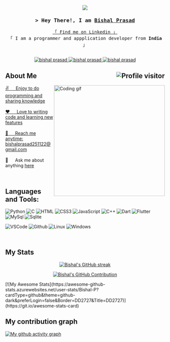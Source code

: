 <p align="center">
  <a href="https://github.com/bishal-p"><img src="https://readme-typing-svg.herokuapp.com/?lines=Self%20Taught%20Programmer;Always%20learning%20new%20things&center=true&width=380&height=45"></a>
</p>
<!-- Intro  -->
<h3 align="center">
        <samp>&gt; Hey There!, I am
                <b><a target="_blank" href="https://bishalprasad05.netlify.app">Bishal Prasad</a></b>
        </samp>
</h3>

<p align="center"> 
  <samp>
    <a href="https://linkedin.com/in/bishalprasad05">「 Find me on Linkedin 」</a>
    <br>
    「 I am a programmer and appplication developer from <b>India</b> 」
    <br>
    <br>
  </samp>
</p>
<p align="center">
 <a href="https://linkedin.com/in/bishalprasad05" target="_blank">
  <img src="https://img.shields.io/badge/LinkedIn-0077B5?style=for-the-badge&logo=linkedin&logoColor=white" alt="bishal prasad"/>
 </a>
 <a href="https://instagram.com/bishalprasad05" target="_blank">
  <img src="https://img.shields.io/badge/Instagram-fe4164?style=for-the-badge&logo=instagram&logoColor=white" alt="bishal prasad" />
 </a> 
 <a href="https://www.hackerrank.com/bishalprasad2511" target="_blank">
  <img src="https://img.shields.io/badge/-Hackerrank-2EC866?style=for-the-badge&logo=HackerRank&logoColor=white" alt="bishal prasad"  />
  </a> 
</p>

<!-- About Section -->
## About Me <a href="https://komarev.com/ghpvc/?username=bishal-p"><img align="right" src="https://komarev.com/ghpvc/?username=bishal-p&label=Visitors&color=0e75b6&style=flat" alt="Profile visitor" />
 
<p>
 <img align="right" width="350" src="https://github.com/Bishal-P/Bishal-P/assets/120594033/a566f575-0bb2-410b-bc60-f8d7eb5a0d81" alt="Coding gif" />

 ✌️ &emsp; Enjoy to do programming and sharing knowledge <br/>  <br>
 ❤️ &emsp; Love to writing code and learning new features<br/>  <br>
 📧 &emsp; Reach me anytime: bishalprasad251122@gmail.com<br/>  <br>
 💬 &emsp; Ask me about anything [here](https://github.com/bishal-p/bishal-p/issues)

</p>

<br>


## Languages and Tools:

![Python](https://img.shields.io/badge/Python-FFD43B?style=for-the-badge&logo=python&logoColor=blue)
![C](	https://img.shields.io/badge/C-00599C?style=for-the-badge&logo=c&logoColor=white)
![HTML](https://img.shields.io/badge/HTML5-E34F26?style=for-the-badge&logo=html5&logoColor=white)
![CSS3](https://img.shields.io/badge/CSS3-1572B6?style=for-the-badge&logo=css3&logoColor=white)
![JavaScript](https://img.shields.io/badge/JavaScript-323330?style=for-the-badge&logo=javascript&logoColor=F7DF1E)
![C++](https://img.shields.io/badge/C%2B%2B-00599C?style=for-the-badge&logo=c%2B%2B&logoColor=white)
![Dart](https://img.shields.io/badge/Dart-0175C2?style=for-the-badge&logo=dart&logoColor=white)
![Flutter](https://img.shields.io/badge/Flutter-02569B?style=for-the-badge&logo=flutter&logoColor=white)
![MySql](https://img.shields.io/badge/MySQL-005C84?style=for-the-badge&logo=mysql&logoColor=white)
![Sqlite](https://img.shields.io/badge/SQLite-07405E?style=for-the-badge&logo=sqlite&logoColor=white)

![VSCode](https://img.shields.io/badge/Visual_Studio-0078d7?style=for-the-badge&logo=visual%20studio&logoColor=white)
![Github](https://img.shields.io/badge/Git-F05032?style=for-the-badge&logo=git&logoColor=white)
![Linux](https://img.shields.io/badge/Linux-FCC624?style=for-the-badge&logo=linux&logoColor=black)
![Windows](https://img.shields.io/badge/Windows-0078D6?style=for-the-badge&logo=windows&logoColor=white)

<br/>

## My Stats

<p align="center">
  <a href="https://github.com/bishal-p">
    <img src="https://github-readme-streak-stats.herokuapp.com/?user=bishal-p&theme=radical&border=7F3FBF&background=0D1117" alt="Bishal's GitHub streak"/>
  </a>
</p>

<p align="center">
  <a href="https://github.com/bishal-p">
    <img src="https://github-profile-summary-cards.vercel.app/api/cards/profile-details?username=bishal-p&theme=radical" alt="Bishal's GitHub Contribution"/>
  </a>
</p>

<a> 
  [![My Awesome Stats](https://awesome-github-stats.azurewebsites.net/user-stats/Bishal-P?cardType=github&theme=github-dark&preferLogin=false&Border=DD2727&Title=DD2727)](https://git.io/awesome-stats-card)
<!--     <a href="https://github.com/bishal-p"><img alt="Bishal's Github Stats" src="https://denvercoder1-github-readme-stats.vercel.app/api?username=bishal-p&show_icons=true&count_private=true&theme=react&border_color=7F3FBF&bg_color=0D1117&title_color=F85D7F&icon_color=F8D866" height="192px" width="49.5%"/></a>
  <a href="https://github.com/bishal-p"><img alt="Bishal's Top Languages" src="https://denvercoder1-github-readme-stats.vercel.app/api/top-langs/?username=bishal-p&langs_count=8&layout=compact&theme=react&border_color=7F3FBF&bg_color=0D1117&title_color=F85D7F&icon_color=F8D866" height="192px" width="49.5%"/></a> -->
  <br/>
</a>

## My contribution graph

[![My github activity graph](https://github-readme-activity-graph.vercel.app/graph?username=bishal-p&bg_color=0D1117&color=7F3FBF&line=&F3FBF&point=7F3FBF&area=true&hide_border=true&area_color=FFFFFF&title_color=FFFFFF&custom_title=My%20GitHub%20Activity%20Graph&height=250)](https://github.com/bishal-p/github-readme-activity-graph)
